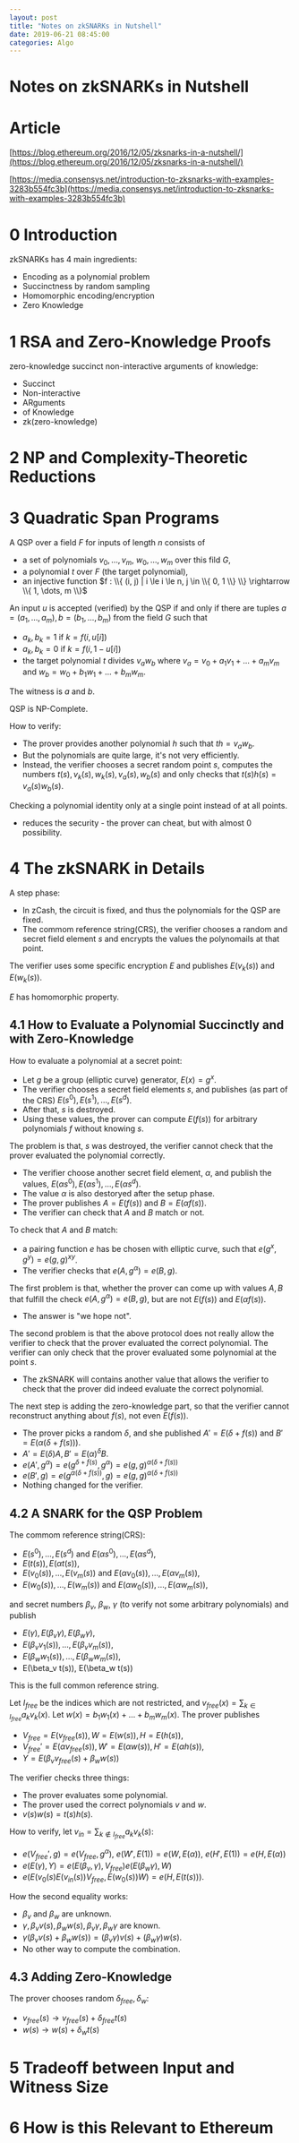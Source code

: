 ```yaml
---
layout: post
title: "Notes on zkSNARKs in Nutshell"
date: 2019-06-21 08:45:00
categories: Algo
---
```



# Notes on zkSNARKs in Nutshell

# Article
[https://blog.ethereum.org/2016/12/05/zksnarks-in-a-nutshell/](https://blog.ethereum.org/2016/12/05/zksnarks-in-a-nutshell/)

[https://media.consensys.net/introduction-to-zksnarks-with-examples-3283b554fc3b](https://media.consensys.net/introduction-to-zksnarks-with-examples-3283b554fc3b)

# 0 Introduction

zkSNARKs has 4 main ingredients:
  * Encoding as a polynomial problem
  * Succinctness by random sampling
  * Homomorphic encoding/encryption
  * Zero Knowledge

# 1 RSA and Zero-Knowledge Proofs

zero-knowledge succinct non-interactive arguments of knowledge:
  * Succinct
  * Non-interactive
  * ARguments
  * of Knowledge
  * zk(zero-knowledge)

# 2 NP and Complexity-Theoretic Reductions

# 3 Quadratic Span Programs

A QSP over a field $F$ for inputs of length $n$ consists of
  * a set of polynomials $v_0, \dots, v_m$, $w_0, \dots, w_m$ over this fild $G$,
  * a polynomial $t$ over $F$ (the target polynomial),
  * an injective function $f : \\{ (i, j) | i \le i \le n, j \in \\{ 0, 1 \\} \\} \rightarrow \\{ 1, \dots, m \\}$

An input $u$ is accepted (verified) by the QSP if and only if there are tuples $a=(a_1, \dots, a_m), b = (b_1, \dots, b_m)$ from the field $G$ such that
  * $a_k, b_k = 1$ if $k = f(i, u[i])$
  * $a_k, b_k = 0$ if $k = f(i, 1 - u[i])$
  * the target polynomial $t$ divides $v_a w_b$ where $v_a = v_0 + a_1 v_1 + \dots + a_m v_m$ and $w_b = w_0 + b_1 w_1 + \dots + b_m w_m$.

The witness is $a$ and $b$. 

QSP is NP-Complete.

How to verify:
  * The prover provides another polynomial $h$ such that $th = v_a w_b$.
  * But the polynomials are quite large, it's not very efficiently.
  * Instead, the verifier chooses a secret random point $s$, computes the numbers $t(s), v_k(s), w_k(s), v_a(s), w_b(s)$ and only checks that $t(s) h(s)=v_a(s) w_b(s)$.

Checking a polynomial identity only at a single point instead of at all points.
  * reduces the security - the prover can cheat, but with almost 0 possibility.

# 4 The zkSNARK in Details

A step phase:
  * In zCash, the circuit is fixed, and thus the polynomials for the QSP are fixed.
  * The commom reference string(CRS), the verifier chooses a random and secret field element $s$ and encrypts the values the polynomails at that point.

The verifier uses some specific encryption $E$ and publishes $E(v_k(s))$ and $E(w_k(s))$. 

$E$ has homomorphic property.

## 4.1 How to Evaluate a Polynomial Succinctly and with Zero-Knowledge

How to evaluate a polynomial at a secret point:
  * Let $g$ be a group (elliptic curve) generator, $E(x) = g^x$.
  * The verifier chooses a secret field elements $s$, and publishes (as part of the CRS) $E(s^0), E(s^1), \dots, E(s^d)$.
  * After that, $s$ is destroyed.
  * Using these values, the prover can compute $E(f(s))$ for arbitrary polynomials $f$ without knowing $s$.

The problem is that, $s$ was destroyed, the verifier cannot check that the prover evaluated the polynomial correctly.
  * The verifier choose another secret field element, $\alpha$, and publish the values, $E(\alpha s^0), E(\alpha s^1), \dots, E(\alpha s^d)$.
  * The value $\alpha$ is also destoryed after the setup phase.
  * The prover publishes $A = E(f(s))$ and $B = E(\alpha f(s))$.
  * The verifier can check that $A$ and $B$ match or not.

To check that $A$ and $B$ match:
  * a pairing function $e$ has be chosen with elliptic curve, such that $e(g^x, g^y) = e(g,g)^{xy}$.
  * The verifier checks that $e(A, g^\alpha) = e(B, g)$.

The first problem is that, whether the prover can come up with values $A, B$ that fulfill the check $e(A, g^\alpha) = e(B, g)$, but are not $E(f(s))$ and $E(\alpha f(s))$.
  * The answer is "we hope not".

The second problem is that the above protocol does not really allow the verifier to check that the prover evaluated the correct polynomial. The verifier can only check that the prover evaluated some polynomial at the point $s$.
  * The zkSNARK will contains another value that allows the verifier to check that the prover did indeed evaluate the correct polynomial.

The next step is adding the zero-knowledge part, so that the verifier cannot reconstruct anything about $f(s)$, not even $E(f(s))$.
  * The prover picks a random $\delta$, and she published $A' = E(\delta + f(s))$ and $B' = E(\alpha (\delta + f(s)))$.
  * $A' = E(\delta) A, B' = E(\alpha)^\delta B$.
  * $e(A', g^\alpha) = e(g^{\delta + f(s)}, g^\alpha) = e(g,g)^{\alpha (\delta + f(s))}$
  * $e(B', g) = e(g^{\alpha (\delta + f(s))}, g) = e(g,g)^{\alpha (\delta + f(s))}$
  * Nothing changed for the verifier.

## 4.2 A SNARK for the QSP Problem

The commom reference string(CRS):
  * $E(s^0), \dots, E(s^d)$ and $E(\alpha s^0), \dots, E(\alpha s^d),$
  * $E(t(s)), E(\alpha t(s)),$
  * $E(v_0(s)), \dots, E(v_m(s))$ and $E(\alpha v_0(s)), \dots, E(\alpha v_m(s)),$
  *  $E(w_0(s)), \dots, E(w_m(s))$ and $E(\alpha w_0(s)), \dots, E(\alpha w_m(s)),$

and secret numbers $\beta_v$, $\beta_w$, $\gamma$ (to verify not some arbitrary polynomials) and publish
  * $E(\gamma), E(\beta_v \gamma), E(\beta_w \gamma),$
  * $E(\beta_v v_1(s)), \dots, E(\beta_v v_m(s)),$
  * $E(\beta_w w_1(s)), \dots, E(\beta_w w_m(s)),$
  * E(\beta_v t(s)), E(\beta_w t(s))

This is the full common reference string.

Let $I_{free}$ be the indices which are not restricted, and $v_{free}(x) = \sum_{k \in I_{free}} a_k v_k(x)$. Let $w(x) = b_1 w_1(x) + \dots + b_m w_m(x)$. The prover publishes
  * $V_{free} = E(v_{free}(s)), W = E(w(s)), H = E(h(s)),$
  * $V_{free}' = E(\alpha v_{free}(s)), W' = E(\alpha w(s)), H' = E(\alpha h(s)),$
  * $Y = E(\beta_v v_{free}(s) + \beta_w w(s))$

The verifier checks three things:
  * The prover evaluates some polynomial.
  * The prover used the correct polynomials $v$ and $w$.
  * $v(s)w(s) = t(s)h(s)$.

How to verify, let $v_{in} = \sum_{k \not \in I_{free}} a_k v_k(s)$:
  * $e(V_{free}', g) = e(V_{free}, g^\alpha)$, $e(W', E(1)) = e(W, E(\alpha))$, $e(H', E(1)) = e(H, E(\alpha))$
  * $e(E(\gamma), Y) = e(E(\beta_v, \gamma), V_{free}) e(E(\beta_w \gamma), W)$
  * $e(E(v_0(s) E(v_{in}(s)) V_{free}, E(w_0(s)) W) = e(H, E(t(s)))$.

How the second equality works:
  * $\beta_v$ and $\beta_w$ are unknown.
  * $\gamma, \beta_v v(s), \beta_w w(s), \beta_v \gamma, \beta_w \gamma$ are known.
  * $\gamma (\beta_v v(s) + \beta_w w(s)) = (\beta_v \gamma) v(s) + (\beta_w \gamma) w(s)$.
  * No other way to compute the combination.

## 4.3 Adding Zero-Knowledge

The prover chooses random $\delta_{free}, \delta_w$:
  * $v_{free}(s) \rightarrow v_{free}(s) + \delta_{free} t(s)$
  * $w(s) \rightarrow w(s) + \delta_w t(s)$

# 5 Tradeoff between Input and Witness Size

# 6 How is this Relevant to Ethereum








